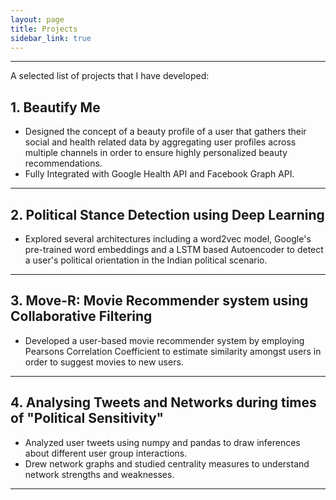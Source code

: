 ```yaml
---
layout: page
title: Projects
sidebar_link: true
---
```

<hr>



A selected list of projects that I have developed:

## 1. Beautify Me
- Designed the concept of a beauty profile of a user that gathers their social and health related data by aggregating user profiles across multiple channels in order to ensure highly personalized beauty recommendations. 
- Fully Integrated with Google Health API and Facebook Graph API.
---

## 2. Political Stance Detection using Deep Learning
- Explored several architectures including a word2vec model, Google's pre-trained word embeddings and a LSTM based Autoencoder to detect a user's political orientation in the Indian political scenario.
---

## 3. Move-R: Movie Recommender system using Collaborative Filtering
- Developed a user-based movie recommender system by employing Pearsons Correlation Coefficient to estimate similarity amongst users in order to suggest movies to new users.
---

## 4. Analysing Tweets and Networks during times of "Political Sensitivity"
- Analyzed user tweets using numpy and pandas to draw inferences about different user group interactions. 
- Drew network graphs and studied centrality measures to understand network strengths and weaknesses.
---


